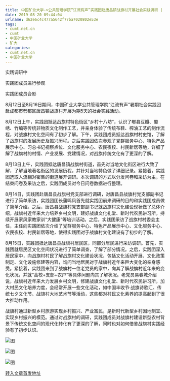 ```yaml
---
title: 中国矿业大学->公共管理学院“江流有声”实践团赴唐昌镇战旗村开展社会实践调研 | cumt.net.cn
date: 2019-08-20 09:44:04
urlname: d62e6c4c477a5642f77ba7020802e53e
tags: 
- cumt.net.cn
- cumt
- 中国矿业大学
- 矿大
categories:
- cumt.net.cn
- 中国矿业大学
---
```



实践调研中

实践团成员进行参观

实践团成员合影

8月12日至8月16日期间，中国矿业大学公共管理学院“江流有声”暑期社会实践团赴成都市郫都区唐昌镇战旗村开展为期5天的社会实践活动。

8月12日上午，实践团抵达战旗村特色街区“乡村十八坊”，认识了郫县豆瓣、蜀绣、竹编等传统非物质文化制作工艺，并亲身体验了传统布鞋、榨油工艺的制作流程，对战旗村文化空间有了初步了解。下午，实践团成员抵达战旗村村史馆，了解了战旗村的发展历史及振兴历程。之后实践团依次参观了党群服务中心、特色产品展示中心、习总书记视察点位、文化服务中心、农民夜校、村民新居等地，详细了解了战旗村的村情、产业发展、党建情况，对战旗传统文化有了更深的了解。

8月13日上午，实践团抵达唐昌镇战旗村街道，首先对当地文化街区进行大致了解，了解当地著名街区的发展历程，并针对当地特色做了详细记录。紧接着，实践团选取人流相对密集的街道展开调研。本次调研的方式以分发问卷和采访为主，在结束问卷及采访之后，实践团成员对今日问卷数据进行整理。

8月14日，实践团赴唐昌县战旗村党支部进行调研，对唐昌县战旗村党支部副书记进行了简单采访，实践团团长蒲鸣凤首先就实践团前来调研的目的和实践团成员做了简单介绍。之后，唐昌县战旗村党支部副书记就战旗村文化建设现状做了总体介绍，战旗村近年来大力培养乡村文明，建好战旗文化礼堂、新时代农民讲习所，持续开展家风家教家训“大健康”等培训活动。之后，实践团采访了战旗村村委会主任，主任向实践团依次介绍了党群服务中心、特色产品展示中心、文化服务中心、农民夜校、村民新居等地，使得实践团对于战旗村文化建设有了初步的了解。

8月15日，实践团抵达唐昌县战旗村居民区，同部分居民进行采访调研。首先，实践团就居民区文化空间状况进行了简单调查，了解了部分情况。之后，实践团深入居民家中，向战旗村村民了解战旗村文化建设状况，包括文化活动开展、文化政策制定、文化设施修建等内容，询问当地居民对于战旗村近年来巨大变化的亲身感受。紧接着，实践团来到了战旗村一位老党员的家中，向其了解战旗村近年来的变化状况，并就“高校+支部+农户”等具体问题向其了解状况。老党员易春城介绍说，战旗村近年来大力发展乡村文明，修建战旗文化礼堂、新时代农民讲习所，加大村民文化培养力度，会经常开展一些文化活动，如中国丰收节·战旗诗歌汇、传统七夕文化节、战旗村大地艺术节等活动，这些都对村民文化素养的提高起到了很大推动作用。

战旗村通过新型乡村旅游实现乡村振兴、产业富民，是新时代新型乡村因地制宜、实现乡村振兴的模范。通过对战旗村的调研，实践团成员对战旗村建设新型农村背景下传统文化空间的现代化转化有了更深的了解，同时也对如何借鉴战旗村实践经验有了初步认识。



![图](http://xwzx.cumt.edu.cn/_upload/article/images/d7/73/52f4215d426b84b0fb67056b3586/2e8836b7-508d-49dc-a856-53091f3c4288.jpg)

![图](http://xwzx.cumt.edu.cn/_upload/article/images/d7/73/52f4215d426b84b0fb67056b3586/a585da80-3dd8-44b1-9243-e4cd94ff5648.jpg)

![图](http://xwzx.cumt.edu.cn/_upload/article/images/d7/73/52f4215d426b84b0fb67056b3586/098ebaf1-d559-471b-924b-5f9025707553.jpg)

[转入文章首发地址](http://xwzx.cumt.edu.cn/2f/57/c523a536407/page.htm)